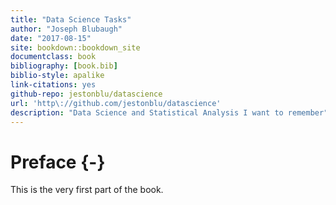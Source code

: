 ```yaml
--- 
title: "Data Science Tasks"
author: "Joseph Blubaugh"
date: "2017-08-15"
site: bookdown::bookdown_site
documentclass: book
bibliography: [book.bib]
biblio-style: apalike
link-citations: yes
github-repo: jestonblu/datascience
url: 'http\://github.com/jestonblu/datascience'
description: "Data Science and Statistical Analysis I want to remember"
---
```


# Preface {-}

This is the very first part of the book.
